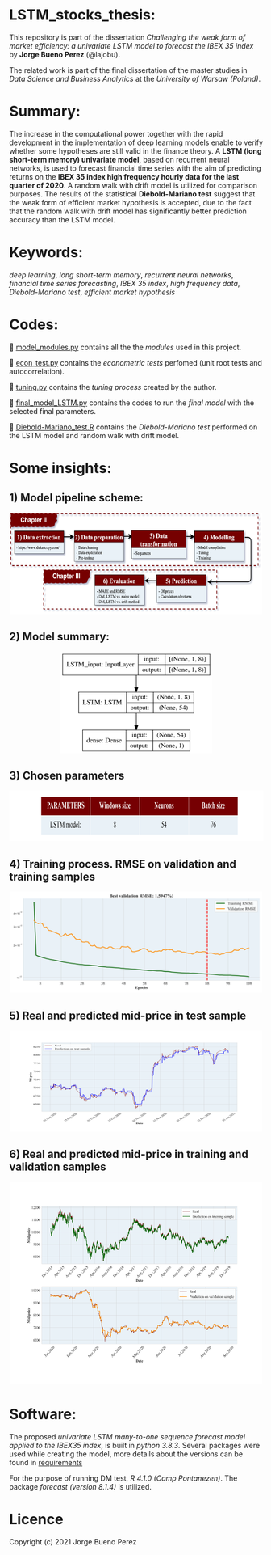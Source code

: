 # LSTM_stocks_thesis:

This repository is part of the dissertation *Challenging the weak form of market efficiency: a univariate LSTM model to forecast the IBEX 35 index* by **Jorge Bueno Perez** (@lajobu). 

The related work is part of the final dissertation of the master studies in *Data Science and Business Analytics* at the *University of Warsaw (Poland)*. 

# Summary:

The increase in the computational power together with the rapid development in the implementation of deep learning models enable to verify whether some hypotheses are still valid in the finance theory. A **LSTM (long short-term memory) univariate model**, based on recurrent neural networks, is used to forecast financial time series with the aim of predicting returns on the **IBEX 35 index high frequency hourly data for the last quarter of 2020**. A random walk with drift model is utilized for comparison purposes. The results of the statistical **Diebold-Mariano test** suggest that the weak form of efficient market hypothesis is accepted, due to the fact that the random walk with drift model has significantly better prediction accuracy than the LSTM model.

# Keywords:

*deep learning*, *long short-term memory*, *recurrent neural networks*, *financial time series forecasting*, *IBEX 35 index*, *high frequency data*, *Diebold-Mariano test*, *efficient market hypothesis*

# Codes:

:link: [model_modules.py](https://github.com/lajobu/LSTM_stocks_thesis/blob/master/model_modules.py) contains all the the *modules* used in this project.

:link: [econ_test.py](https://github.com/lajobu/LSTM_stocks_thesis/blob/master/econ_test.py) contains the *econometric tests* perfomed (unit root tests and autocorrelation).

:link: [tuning.py](https://github.com/lajobu/LSTM_stocks_thesis/blob/master/tuning_LSTM.py) contains the *tuning process* created by the author.

:link: [final_model_LSTM.py](https://github.com/lajobu/LSTM_stocks_thesis/blob/master/final_model_LSTM.py) contains the codes to run the *final model* with the selected final parameters.

:link: [Diebold-Mariano_test.R](https://github.com/lajobu/LSTM_stocks_thesis/blob/master/Diebold-Mariano_test.R) contains the *Diebold-Mariano test* performed on the LSTM model and random walk with drift model.

# Some insights:

## 1) Model pipeline scheme:

<p align="center">
  <img src="https://github.com/lajobu/LSTM_stocks_thesis/blob/master/figures/Pipeline.png" width="500" height="200" />
</p>

## 2) Model summary:

<p align="center">
  <img src="https://github.com/lajobu/LSTM_stocks_thesis/blob/master/figures/Model1_summary.png" width="300" height="200" />
</p>

## 3) Chosen parameters

<p align="center">
  <img src="https://github.com/lajobu/LSTM_stocks_thesis/blob/master/figures/table_model.png" width="600" height="100" />
</p>

## 4) Training process. RMSE on validation and training samples

<p align="center">
  <img src="https://github.com/lajobu/LSTM_stocks_thesis/blob/master/figures/Model1_train.png" width="500" height="200" />
</p>

## 5) Real and predicted mid-price in test sample

<p align="center">
  <img src="https://github.com/lajobu/LSTM_stocks_thesis/blob/master/figures/Model_predict_test.png" width="500" height="200" />
</p>

## 6) Real and predicted mid-price in training and validation samples

<p align="center">
  <img src="https://github.com/lajobu/LSTM_stocks_thesis/blob/master/figures/Model_predict_val_train.png" width="500" height="400" />
</p>

# Software:

The proposed *univariate LSTM many-to-one sequence forecast model applied to the IBEX35 index*, is built in *python 3.8.3*. Several packages were used while creating the model, more details about the versions can be found in [requirements](https://github.com/lajobu/LSTM_stocks_thesis/blob/master/requirements.txt)

For the purpose of running DM test, *R 4.1.0 (Camp Pontanezen)*. The package *forecast (version 8.1.4)* is utilized.

# Licence

Copyright (c) 2021 Jorge Bueno Perez
